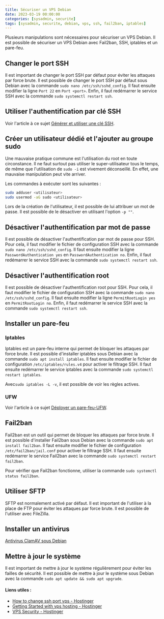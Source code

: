 ```yaml
---
title: Sécuriser un VPS Debian
date: 2023-03-19 00:00:00  
categories: [sysadmin, securite]
tags: [sysadmin, securite, debian, vps, ssh, fail2ban, iptables]
---
```


Plusieurs manipulations sont nécessaires pour sécuriser un VPS Debian. Il est possible de sécuriser un VPS Debian avec Fail2ban, SSH, iptables et un pare-feu.

## Changer le port SSH

Il est important de changer le port SSH par défaut pour éviter les attaques par force brute. Il est possible de changer le port SSH par défaut sous Debian avec la commande `sudo nano /etc/ssh/sshd_config`. Il faut ensuite modifier la ligne `Port 22` en `Port <port>`. Enfin, il faut redémarrer le service SSH avec la commande `sudo systemctl restart ssh`.

## Utiliser l'authentification par clé SSH

Voir l'article à ce sujet [Générer et utiliser une clé SSH](./2023-19-03-Generer-et-utiliser-une-cle-ssh-pour-serveur.md).

## Créer un utilisateur dédié et l'ajouter au groupe sudo

Une mauvaise pratique commune est l'utilisation du root en toute circonstance. Il ne faut surtout pas utiliser le super-utilisateur tous le temps, de même que l'utilisation de `sudo -i` est vivement déconseillé. En effet, une mauvaise manipulation peut vite arriver. 

Les commandes à exécuter sont les suivantes :

```bash
sudo adduser <utilisateur>
sudo usermod -aG sudo <utilisateur>
```

Lors de la création de l'utilisateur, il est possible de lui attribuer un mot de passe. Il est possible de le désactiver en utilisant l'option `-p ""`.

## Désactiver l'authentification par mot de passe

Il est possible de désactiver l'authentification par mot de passe pour SSH. Pour cela, il faut modifier le fichier de configuration SSH avec la commande `sudo nano /etc/ssh/sshd_config`. Il faut ensuite modifier la ligne `PasswordAuthentication yes` en `PasswordAuthentication no`. Enfin, il faut redémarrer le service SSH avec la commande `sudo systemctl restart ssh`.

## Désactiver l'authentification root

Il est possible de désactiver l'authentification root pour SSH. Pour cela, il faut modifier le fichier de configuration SSH avec la commande `sudo nano /etc/ssh/sshd_config`. Il faut ensuite modifier la ligne `PermitRootLogin yes` en `PermitRootLogin no`. Enfin, il faut redémarrer le service SSH avec la commande `sudo systemctl restart ssh`.

## Installer un pare-feu

### Iptables

Iptables est un pare-feu interne qui permet de bloquer les attaques par force brute. Il est possible d'installer iptables sous Debian avec la commande `sudo apt install iptables`. Il faut ensuite modifier le fichier de configuration `/etc/iptables/rules.v4` pour activer le filtrage SSH. Il faut ensuite redémarrer le service iptables avec la commande `sudo systemctl restart iptables`.

Avec`sudo iptables -L -v`, il est possible de voir les règles actives.

### UFW

Voir l'article à ce sujet [Déployer un pare-feu-UFW](./2023-19-03-Deployer-un-pare-feu-ufw.md).

## Fail2ban

Fail2ban est un outil qui permet de bloquer les attaques par force brute. Il est possible d'installer Fail2ban sous Debian avec la commande `sudo apt install fail2ban`. Il faut ensuite modifier le fichier de configuration `/etc/fail2ban/jail.conf` pour activer le filtrage SSH. Il faut ensuite redémarrer le service Fail2ban avec la commande `sudo systemctl restart fail2ban`. 

Pour vérifier que Fail2ban fonctionne, utiliser la commande `sudo systemctl status fail2ban`.

## Utiliser SFTP

SFTP est normalement activé par défaut. Il est important de l'utiliser à la place de FTP pour éviter les attaques par force brute. Il est possible de l'utiliser avec FileZilla.

## Installer un antivirus

[Antivirus ClamAV sous Debian](./2023-19-03-Antivirus-ClamAV-sous-Debian.md)

## Mettre à jour le système

Il est important de mettre à jour le système régulièrement pour éviter les failles de sécurité. Il est possible de mettre à jour le système sous Debian avec la commande `sudo apt update && sudo apt upgrade`.

#### Liens utiles :

- [How to change ssh port vps - Hostinger](https://www.hostinger.com/tutorials/how-to-change-ssh-port-vps)
- [Getting Started with vps hosting - Hostinger](https://www.hostinger.com/tutorials/getting-started-with-vps-hosting)
- [VPS Security - Hostinger](https://www.hostinger.com/tutorials/vps-security)
